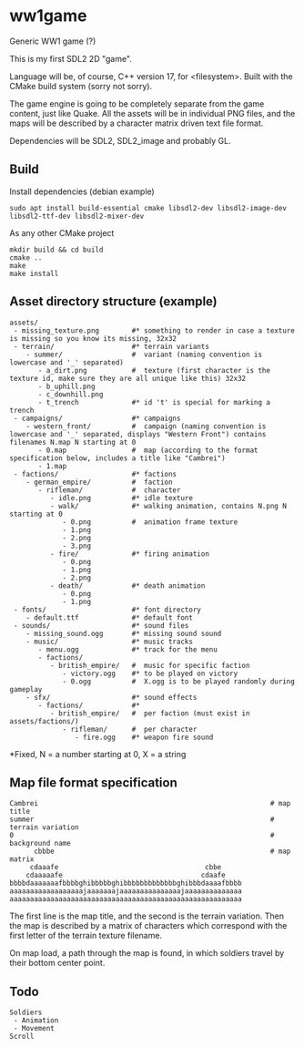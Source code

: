 # ww1game
Generic WW1 game (?)

This is my first SDL2 2D "game".

Language will be, of course, C++ version 17, for \<filesystem>. Built with the CMake build system (sorry not sorry).

The game engine is going to be completely separate from the game content, just like Quake.
All the assets will be in individual PNG files, and the maps will be described by a character matrix driven text file format.

Dependencies will be SDL2, SDL2_image and probably GL.

## Build
Install dependencies (debian example)
```
sudo apt install build-essential cmake libsdl2-dev libsdl2-image-dev libsdl2-ttf-dev libsdl2-mixer-dev
```
As any other CMake project
```
mkdir build && cd build
cmake ..
make
make install
```

## Asset directory structure (example)
```
assets/
 - missing_texture.png        #* something to render in case a texture is missing so you know its missing, 32x32
 - terrain/                   #* terrain variants
    - summer/                 #  variant (naming convention is lowercase and '_' separated)
       - a_dirt.png           #  texture (first character is the texture id, make sure they are all unique like this) 32x32
       - b_uphill.png
       - c_downhill.png
       - t_trench             #* id 't' is special for marking a trench
 - campaigns/                 #* campaigns
    - western_front/          #  campaign (naming convention is lowercase and '_' separated, displays "Western Front") contains filenames N.map N starting at 0
       - 0.map                #  map (according to the format specification below, includes a title like "Cambrei")
       - 1.map
 - factions/                  #* factions
    - german_empire/          #  faction
       - rifleman/            #  character
          - idle.png          #* idle texture
          - walk/             #* walking animation, contains N.png N starting at 0
             - 0.png          #  animation frame texture
             - 1.png
             - 2.png
             - 3.png
          - fire/             #* firing animation
             - 0.png
             - 1.png
             - 2.png
          - death/            #* death animation
             - 0.png
             - 1.png
 - fonts/                     #* font directory
    - default.ttf             #* default font
 - sounds/                    #* sound files
    - missing_sound.ogg       #* missing sound sound
    - music/                  #* music tracks
       - menu.ogg             #* track for the menu
       - factions/
          - british_empire/   #  music for specific faction
             - victory.ogg    #* to be played on victory
             - 0.ogg          #  X.ogg is to be played randomly during gameplay
    - sfx/                    #* sound effects
       - factions/            #* 
          - british_empire/   #  per faction (must exist in assets/factions/)
             - rifleman/      #  per character
                - fire.ogg    #* weapon fire sound
```
*Fixed, N = a number starting at 0, X = a string

## Map file format specification
```
Cambrei                                                         # map title
summer                                                          # terrain variation
0                                                               # background name
      cbbbe                                                     # map matrix
     cdaaafe                                    cbbe     
    cdaaaaafe                                  cdaafe    
bbbbdaaaaaaafbbbbghibbbbbghibbbbbbbbbbbbbghibbbdaaaafbbbb
aaaaaaaaaaaaaaaaaajaaaaaaajaaaaaaaaaaaaaaajaaaaaaaaaaaaaa
aaaaaaaaaaaaaaaaaaaaaaaaaaaaaaaaaaaaaaaaaaaaaaaaaaaaaaaaa
```
The first line is the map title, and the second is the terrain variation. 
Then the map is described by a matrix of characters which correspond with the first letter of the terrain texture filename.

On map load, a path through the map is found, in which soldiers travel by their bottom center point.

## Todo
```
Soldiers
 - Animation
 - Movement
Scroll
```
